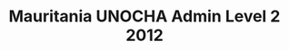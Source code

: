 ---
title: Mauritania UNOCHA Admin Level 2 2012
categories: 
    - data
geography: mauritania
partner: unocha
cat: logistics
year: 2012
layer: ocha-cod.mauritania-admin2-2012
api:
embed:
source: <a href="http://cod.humanitarianresponse.info/country-region/mauritania">SALB</a>
license: Humanitarian Use
updated: 3/28/2012
description: This layer depicts the second level administrative borders for Mauritania. Data obtained from the UN Office for the Coordination of Humanitarian Affairs (UN OCHA) [Common and Fundamental Operating Datasets Registry](http://cod.humanitarianresponse.info/). See the [Mauritania](http://cod.humanitarianresponse.info/country-region/Mauritania) registry for the most recent changes.
downloads:
    - type: shapefile
      link: http://dl.dropbox.com/u/72717685/ocha-mauritania-admin2.zip
    - type: sqlite
      link: http://dl.dropbox.com/u/72717685/ocha-mauritania-admin2.sqlite.zip
---